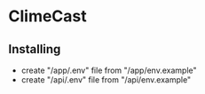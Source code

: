 # ClimeCast


## Installing

* create "/app/.env" file from "/app/env.example"
* create "/api/.env" file from "/api/env.example"

